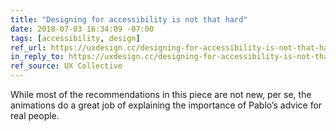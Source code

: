 ```yaml
---
title: "Designing for accessibility is not that hard"
date: 2018-07-03 16:34:09 -07:00
tags: [accessibility, design]
ref_url: https://uxdesign.cc/designing-for-accessibility-is-not-that-hard-c04cc4779d94
in_reply_to: https://uxdesign.cc/designing-for-accessibility-is-not-that-hard-c04cc4779d94
ref_source: UX Collective
---
```


While most of the recommendations in this piece are not new, per se, the animations do a great job of explaining the importance of Pablo’s advice for real people.